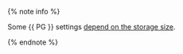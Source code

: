 {% note info %}

Some {{ PG }} settings [depend on the storage size](../../../managed-postgresql/concepts/settings-list.md#settings-instance-dependent).

{% endnote %}
